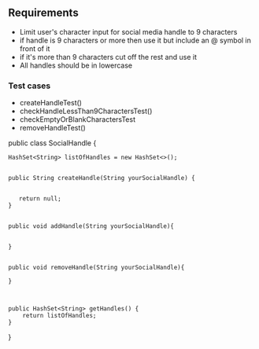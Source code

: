 ## Requirements
- Limit user's character input for social media handle to 9 characters
- if handle is 9 characters or more then use it but include an @ symbol in front of it
- if it's more than 9 characters cut off the rest and use it
- All handles should be in lowercase

### Test cases
 - createHandleTest()
 - checkHandleLessThan9CharactersTest()
-  checkEmptyOrBlankCharactersTest
-  removeHandleTest()

public class SocialHandle  {

    HashSet<String> listOfHandles = new HashSet<>();
 

    public String createHandle(String yourSocialHandle) {

      
       return null;
    }


    public void addHandle(String yourSocialHandle){


    }


    public void removeHandle(String yourSocialHandle){

    }



    public HashSet<String> getHandles() {
        return listOfHandles;
    }



}
